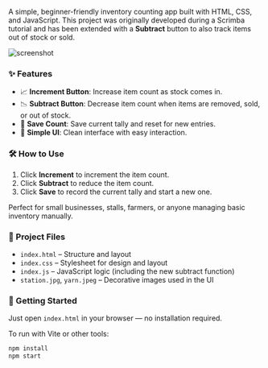 A simple, beginner-friendly inventory counting app built with HTML, CSS, and JavaScript. This project was originally developed during a Scrimba tutorial and has been extended with a **Subtract** button to also track items out of stock or sold.

![screenshot](./station.jpg)

### ✨ Features

- 📈 **Increment Button**: Increase item count as stock comes in.
- 📉 **Subtract Button**: Decrease item count when items are removed, sold, or out of stock.
- 🧮 **Save Count**: Save current tally and reset for new entries.
- 🧼 **Simple UI**: Clean interface with easy interaction.

### 🛠 How to Use

1. Click **Increment** to increment the item count.
2. Click **Subtract** to reduce the item count.
3. Click **Save** to record the current tally and start a new one.

Perfect for small businesses, stalls, farmers, or anyone managing basic inventory manually.

### 📁 Project Files

- `index.html` – Structure and layout
- `index.css` – Stylesheet for design and layout
- `index.js` – JavaScript logic (including the new subtract function)
- `station.jpg`, `yarn.jpeg` – Decorative images used in the UI

### 🚀 Getting Started

Just open `index.html` in your browser — no installation required.

To run with Vite or other tools:

```bash
npm install
npm start
